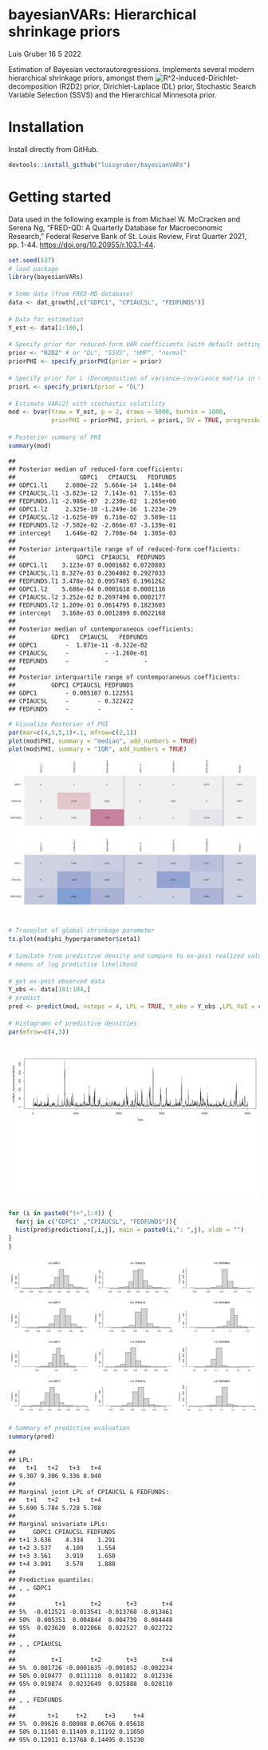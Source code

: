 bayesianVARs: Hierarchical shrinkage priors
================
Luis Gruber
16 5 2022

Estimation of Bayesian vectorautoregressions. Implements several modern
hierarchical shrinkage priors, amongst them
![R^2](https://latex.codecogs.com/png.image?%5Cdpi%7B110%7D&space;%5Cbg_white&space;R%5E2 "R^2")-induced-Dirichlet-decomposition
(R2D2) prior, Dirichlet-Laplace (DL) prior, Stochastic Search Variable
Selection (SSVS) and the Hierarchical Minnesota prior.

# Installation

Install directly from GitHub.

``` r
devtools::install_github("luisgruber/bayesianVARs")
```

# Getting started

Data used in the following example is from Michael W. McCracken and
Serena Ng, “FRED-QD: A Quarterly Database for Macroeconomic Research,”
Federal Reserve Bank of St. Louis Review, First Quarter 2021, pp. 1-44.
<https://doi.org/10.20955/r.103.1-44>.

``` r
set.seed(537)
# load package
library(bayesianVARs)

# Some data (from FRED-MD database)
data <- dat_growth[,c("GDPC1", "CPIAUCSL", "FEDFUNDS")]

# Data for estimation
Y_est <- data[1:100,]

# Specify prior for reduced-form VAR coefficients (with default settings)
prior <- "R2D2" # or "DL", "SSVS", "HMP", "normal"
priorPHI <- specify_priorPHI(prior = prior)

# Specify prior for L (Decomposition of variance-covariance matrix in the form of t(L^(-1))%*%D_t%*%L^(-1), where L is upper triangular)
priorL <- specify_priorL(prior = "DL")

# Estimate VAR(2) with stochastic volatility
mod <- bvar(Yraw = Y_est, p = 2, draws = 5000, burnin = 1000,
            priorPHI = priorPHI, priorL = priorL, SV = TRUE, progressbar = TRUE)

# Posterior summary of PHI
summary(mod)
```

    ## 
    ## Posterior median of reduced-form coefficients:
    ##                  GDPC1   CPIAUCSL   FEDFUNDS
    ## GDPC1.l1     2.600e-22  5.664e-14  1.146e-04
    ## CPIAUCSL.l1 -3.823e-12  7.143e-01  7.155e-03
    ## FEDFUNDS.l1 -2.986e-07  2.230e-02  1.265e+00
    ## GDPC1.l2     2.325e-10 -1.249e-16  1.223e-29
    ## CPIAUCSL.l2 -1.625e-09  6.716e-02  3.589e-11
    ## FEDFUNDS.l2 -7.502e-02 -2.066e-07 -3.139e-01
    ## intercept    1.646e-02  7.708e-04  1.305e-03
    ## 
    ## Posterior interquartile range of of reduced-form coefficients:
    ##                 GDPC1  CPIAUCSL  FEDFUNDS
    ## GDPC1.l1    3.123e-07 0.0001682 0.0720803
    ## CPIAUCSL.l1 8.327e-03 0.2364082 0.2927033
    ## FEDFUNDS.l1 3.478e-02 0.0957405 0.1961262
    ## GDPC1.l2    5.686e-04 0.0001618 0.0001116
    ## CPIAUCSL.l2 3.252e-02 0.2697496 0.0002177
    ## FEDFUNDS.l2 1.209e-01 0.0614795 0.1823603
    ## intercept   3.168e-03 0.0012899 0.0022168
    ## 
    ## Posterior median of contemporaneous coefficients:
    ##          GDPC1   CPIAUCSL   FEDFUNDS
    ## GDPC1        -  1.871e-11 -8.322e-02
    ## CPIAUCSL     -          - -1.260e-01
    ## FEDFUNDS     -          -          -
    ## 
    ## Posterior interquartile range of contemporaneous coefficients:
    ##          GDPC1 CPIAUCSL FEDFUNDS
    ## GDPC1        - 0.005107 0.122551
    ## CPIAUCSL     -        - 0.322422
    ## FEDFUNDS     -        -        -

``` r
# Visualize Posterior of PHI
par(mar=c(4,5,5,1)+.1, mfrow=c(2,1))
plot(mod$PHI, summary = "median", add_numbers = TRUE)
plot(mod$PHI, summary = "IQR", add_numbers = TRUE)
```

![](README_files/figure-gfm/unnamed-chunk-2-1.png)<!-- -->

``` r
# Traceplot of global shrinkage parameter
ts.plot(mod$phi_hyperparameter$zeta1)

# Simulate from predictive density and compare to ex-post realized value by 
# means of log predictive likelihood

# get ex-post observed data
Y_obs <- data[101:104,]
# predict
pred <- predict(mod, nsteps = 4, LPL = TRUE, Y_obs = Y_obs ,LPL_VoI = c("CPIAUCSL", "FEDFUNDS"))

# Histograms of predictive densities
par(mfrow=c(4,3))
```

![](README_files/figure-gfm/unnamed-chunk-2-2.png)<!-- -->

``` r
for (i in paste0("t+",1:4)) {
  for(j in c("GDPC1" ,"CPIAUCSL", "FEDFUNDS")){
  hist(pred$predictions[,i,j], main = paste0(i,": ",j), xlab = "")
}
}
```

![](README_files/figure-gfm/unnamed-chunk-2-3.png)<!-- -->

``` r
# Summary of predictive evaluation
summary(pred)
```

    ## 
    ## LPL:
    ##   t+1   t+2   t+3   t+4 
    ## 9.307 9.306 9.336 8.940 
    ## 
    ## Marginal joint LPL of CPIAUCSL & FEDFUNDS:
    ##   t+1   t+2   t+3   t+4 
    ## 5.690 5.784 5.728 5.708 
    ## 
    ## Marginal univariate LPLs:
    ##     GDPC1 CPIAUCSL FEDFUNDS
    ## t+1 3.636    4.334    1.291
    ## t+2 3.537    4.109    1.554
    ## t+3 3.561    3.919    1.650
    ## t+4 3.091    3.570    1.880
    ## 
    ## Prediction quantiles:
    ## , , GDPC1
    ## 
    ##           t+1       t+2       t+3       t+4
    ## 5%  -0.012521 -0.013541 -0.013760 -0.013461
    ## 50%  0.005351  0.004844  0.004739  0.004448
    ## 95%  0.023620  0.022066  0.022527  0.022722
    ## 
    ## , , CPIAUCSL
    ## 
    ##          t+1        t+2       t+3       t+4
    ## 5%  0.001726 -0.0001635 -0.001052 -0.002234
    ## 50% 0.010477  0.0111110  0.011822  0.012336
    ## 95% 0.019874  0.0232649  0.025888  0.028110
    ## 
    ## , , FEDFUNDS
    ## 
    ##         t+1     t+2     t+3     t+4
    ## 5%  0.09626 0.08008 0.06766 0.05618
    ## 50% 0.11501 0.11409 0.11192 0.11050
    ## 95% 0.12911 0.13768 0.14495 0.15230
